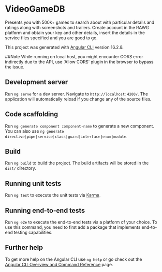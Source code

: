 # VideoGameDB
Presents you with 500k+ games to search about with particular details and ratings along with screenshots and trailers.
Create account in the RAWG platform and obtain your key and other details, insert the details in the service files specified and you are good to go.

This project was generated with [Angular CLI](https://github.com/angular/angular-cli) version 16.2.6.

##Note 
While running on local host, you might encounter CORS error indirectly due to the API, use 'Allow CORS' plugin in the browser to bypass the issue.

## Development server

Run `ng serve` for a dev server. Navigate to `http://localhost:4200/`. The application will automatically reload if you change any of the source files.

## Code scaffolding

Run `ng generate component component-name` to generate a new component. You can also use `ng generate directive|pipe|service|class|guard|interface|enum|module`.

## Build

Run `ng build` to build the project. The build artifacts will be stored in the `dist/` directory.

## Running unit tests

Run `ng test` to execute the unit tests via [Karma](https://karma-runner.github.io).

## Running end-to-end tests

Run `ng e2e` to execute the end-to-end tests via a platform of your choice. To use this command, you need to first add a package that implements end-to-end testing capabilities.

## Further help

To get more help on the Angular CLI use `ng help` or go check out the [Angular CLI Overview and Command Reference](https://angular.io/cli) page.
